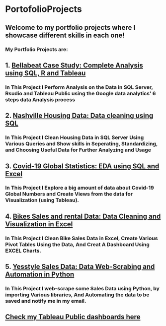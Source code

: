 # PortofolioProjects
## Welcome to my portfolio projects where I showcase different skills in each one!
### My Portfolio Projects are:
## 1. [Bellabeat Case Study: Complete Analysis using SQL, R and Tableau](https://github.com/safaamukhtar/PortfolioProjects/tree/Bellabeat-Case-Study)
### In This Project I Perform Analysis on the Data in SQL Server, Rsudio and Tableau Public using the Google data analytics' 6 steps data Analysis process
## 2. [Nashville Housing Data: Data cleaning using SQL](https://github.com/safaamukhtar/PortfolioProjects/tree/DATA-CLEANING-IN-SQL)
### In This Project I Clean Housing Data in SQL Server Using Various Queries and Show skills in Seperating, Standardizing, and Choosing Useful Data for Further Analyzing and Usage
## 3. [Covid-19 Global Statistics: EDA using SQL and Excel](https://github.com/safaamukhtar/PortfolioProjects/tree/DATA-EXPLORATION-IN-SQL)
### In This Project I Explore a big amount of data about Covid-19 Global Numbers and Create Views from the data for Visualization (using Tableau).
## 4. [Bikes Sales and rental Data: Data Cleaning and Visualization in Excel](https://github.com/safaamukhtar/PortfolioProjects/tree/DATA-CLEANING-AND-VISUALIZATION-IN-EXCEL)
### In This Project I Clean Bike Sales Data in Excel, Create Various Pivot Tables Using the Data, And Creat A Dashboard Using EXCEL Charts.
## 5. [Yesstyle Sales Data: Data Web-Scrabing and Automation in Python](https://github.com/safaamukhtar/PortfolioProjects/blob/Python-Projects/yesstyle%20web-scraper%20project.ipynb)
### In This Project I web-scrape some Sales Data using Python, by importing Various libraries, And Automating the data to be saved and notify me in my email.
## [Check my Tableau Public dashboards here](https://public.tableau.com/app/profile/safaa.mukhtar/vizzes)

